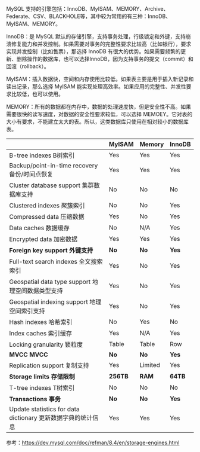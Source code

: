 
MySQL 支持的引擎包括：InnoDB、MyISAM、MEMORY、Archive、Federate、CSV、BLACKHOLE等，其中较为常用的有三种：InnoDB、MyISAM、MEMORY。

InnoDB：是 MySQL 默认的存储引擎，支持事务处理，行级锁定和外键，支持崩溃修复能力和并发控制。如果需要对事务的完整性要求比较高（比如银行），要求实现并发控制（比如售票），那选择 InnoDB 有很大的优势。如果需要频繁的更新、删除操作的数据库，也可以选择InnoDB，因为支持事务的提交（commit）和回滚（rollback）。

MyISAM：插入数据快，空间和内存使用比较低。如果表主要是用于插入新记录和读出记录，那么选择 MyISAM 能实现处理高效率。如果应用的完整性、并发性要求比较低，也可以使用。

MEMORY：所有的数据都在内存中，数据的处理速度快，但是安全性不高。如果需要很快的读写速度，对数据的安全性要求较低，可以选择 MEMOEY。它对表的大小有要求，不能建立太大的表。所以，这类数据库只使用在相对较小的数据库表。

|                                                   | MyISAM    | Memory  | InnoDB   |
| ------------------------------------------------- | --------- | ------- | -------- |
| B-tree indexes B树索引                               | Yes       | Yes     | Yes      |
| Backup/point-in-time recovery 备份/时间点恢复            | Yes       | Yes     | Yes      |
| Cluster database support 集群数据库支持                  | No        | No      | No       |
| Clustered indexes 聚簇索引                            | No        | No      | Yes      |
| Compressed data 压缩数据                              | Yes       | No      | Yes      |
| Data caches 数据缓存                                  | No        | N/A     | Yes      |
| Encrypted data 加密数据                               | Yes       | Yes     | Yes      |
| **Foreign key support 外键支持**                      | **No**    | **No**  | **Yes**  |
| Full-text search indexes 全文搜索索引                   | Yes       | No      | Yes      |
| Geospatial data type support 地理空间数据类型支持           | Yes       | No      | Yes      |
| Geospatial indexing support 地理空间索引支持              | Yes       | No      | Yes      |
| Hash indexes 哈希索引                                 | No        | Yes     | No       |
| Index caches 索引缓存                                 | Yes       | N/A     | Yes      |
| Locking granularity 锁粒度                           | Table     | Table   | Row      |
| **MVCC MVCC**                                     | **No**    | **No**  | **Yes**  |
| Replication support 复制支持                          | Yes       | Limited | Yes      |
| **Storage limits 存储限制**                           | **256TB** | **RAM** | **64TB** |
| T-tree indexes T树索引                               | No        | No      | No       |
| **Transactions 事务**                               | **No**    | **No**  | **Yes**  |
| Update statistics for data dictionary 更新数据字典的统计信息 | Yes       | Yes     | Yes      |

参考：https://dev.mysql.com/doc/refman/8.4/en/storage-engines.html
